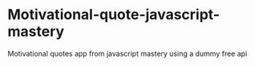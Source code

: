 # Motivational-quote-javascript-mastery
 Motivational quotes app from javascript mastery using a dummy free api
